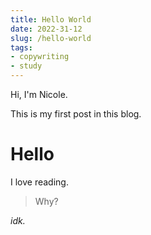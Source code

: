 ```yaml
---
title: Hello World
date: 2022-31-12
slug: /hello-world 
tags:
- copywriting
- study
---
```


Hi, I'm Nicole.

This is my first post in this blog.

# Hello
I love reading.

> Why?

*idk.*
